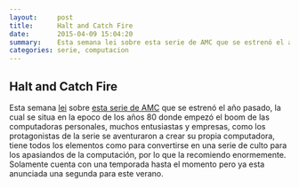 ```yaml
---
layout:     post
title:      Halt and Catch Fire
date:       2015-04-09 15:04:20
summary:    Esta semana lei sobre esta serie de AMC que se estrenó el año pasado.
categories: serie, computacion
---
```


## Halt and Catch Fire

Esta semana [lei](https://geekytheory.com/un-referente-geek-cameron-howe/) sobre [esta serie de AMC](http://www.amctv.com/shows/halt-and-catch-fire) que se estrenó el año pasado, la cual se situa en la epoco de los años 80 donde empezó el boom de las computadoras personales, muchos entusiastas y empresas, como los protagonistas de la serie se aventuraron a crear su propia computadora, tiene todos los elementos como para convertirse en una serie de culto para los apasiandos de la computación, por lo que la recomiendo enormemente. Solamente cuenta con una temporada hasta el momento pero ya esta anunciada una segunda para este verano.
